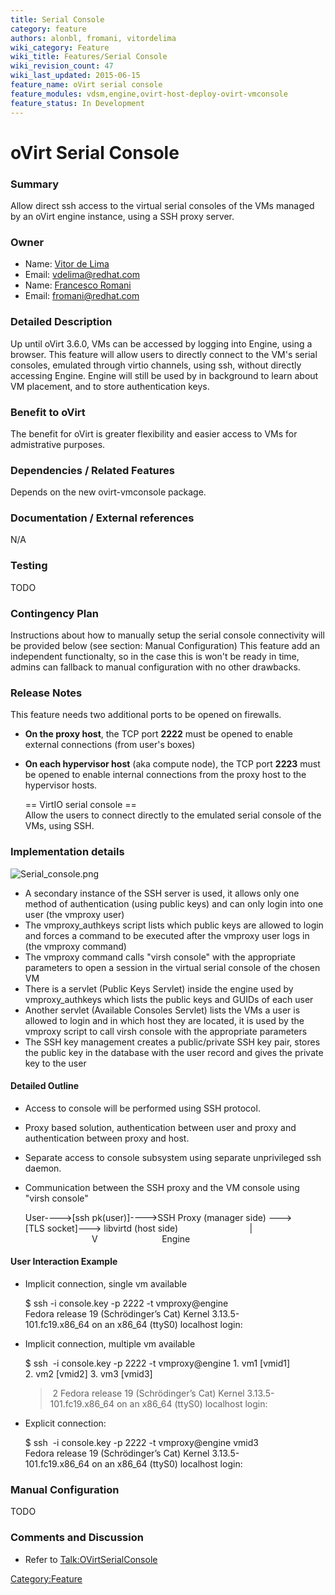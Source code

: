 ```yaml
---
title: Serial Console
category: feature
authors: alonbl, fromani, vitordelima
wiki_category: Feature
wiki_title: Features/Serial Console
wiki_revision_count: 47
wiki_last_updated: 2015-06-15
feature_name: oVirt serial console
feature_modules: vdsm,engine,ovirt-host-deploy-ovirt-vmconsole
feature_status: In Development
---
```


# oVirt Serial Console

### Summary

Allow direct ssh access to the virtual serial consoles of the VMs managed by an oVirt engine instance, using a SSH proxy server.

### Owner

*   Name: [ Vitor de Lima](User:Vitordelima)
*   Email: vdelima@redhat.com
*   Name: [ Francesco Romani](User:fromani)
*   Email: <fromani@redhat.com>

### Detailed Description

Up until oVirt 3.6.0, VMs can be accessed by logging into Engine, using a browser. This feature will allow users to directly connect to the VM's serial consoles, emulated through virtio channels, using ssh, without directly accessing Engine. Engine will still be used by in background to learn about VM placement, and to store authentication keys.

### Benefit to oVirt

The benefit for oVirt is greater flexibility and easier access to VMs for admistrative purposes.

### Dependencies / Related Features

Depends on the new ovirt-vmconsole package.

### Documentation / External references

N/A

### Testing

TODO

### Contingency Plan

Instructions about how to manually setup the serial console connectivity will be provided below (see section: Manual Configuration) This feature add an independent functionalty, so in the case this is won't be ready in time, admins can fallback to manual configuration with no other drawbacks.

### Release Notes

This feature needs two additional ports to be opened on firewalls.

*   **On the proxy host**, the TCP port **2222** must be opened to enable external connections (from user's boxes)
*   **On each hypervisor host** (aka compute node), the TCP port **2223** must be opened to enable internal connections from the proxy host to the hypervisor hosts.

      == VirtIO serial console ==
      Allow the users to connect directly to the emulated serial console of the VMs, using SSH.

### Implementation details

![](Serial_console.png "Serial_console.png")

*   A secondary instance of the SSH server is used, it allows only one method of authentication (using public keys) and can only login into one user (the vmproxy user)
*   The vmproxy_authkeys script lists which public keys are allowed to login and forces a command to be executed after the vmproxy user logs in (the vmproxy command)
*   The vmproxy command calls "virsh console" with the appropriate parameters to open a session in the virtual serial console of the chosen VM
*   There is a servlet (Public Keys Servlet) inside the engine used by vmproxy_authkeys which lists the public keys and GUIDs of each user
*   Another servlet (Available Consoles Servlet) lists the VMs a user is allowed to login and in which host they are located, it is used by the vmproxy script to call virsh console with the appropriate parameters
*   The SSH key management creates a public/private SSH key pair, stores the public key in the database with the user record and gives the private key to the user

#### Detailed Outline

*   Access to console will be performed using SSH protocol.
*   Proxy based solution, authentication between user and proxy and authentication between proxy and host.
*   Separate access to console subsystem using separate unprivileged ssh daemon.
*   Communication between the SSH proxy and the VM console using "virsh console"

      User---->[ssh pk(user)]---->SSH Proxy (manager side) --->[TLS socket]---> libvirtd (host side)
                                  |
                                 V
                               Engine

#### User Interaction Example

*   Implicit connection, single vm available

      $ ssh -i console.key -p 2222 -t vmproxy@engine
      Fedora release 19 (Schrödinger’s Cat)
      Kernel 3.13.5-101.fc19.x86_64 on an x86_64 (ttyS0)
      localhost login:

*   Implicit connection, multiple vm available

      $ ssh  -i console.key -p 2222 -t vmproxy@engine
      1. vm1 [vmid1]
      2. vm2 [vmid2]
      3. vm3 [vmid3]
      > 2
      Fedora release 19 (Schrödinger’s Cat)
      Kernel 3.13.5-101.fc19.x86_64 on an x86_64 (ttyS0)
      localhost login:

*   Explicit connection:

      $ ssh  -i console.key -p 2222 -t vmproxy@engine vmid3
      Fedora release 19 (Schrödinger’s Cat)
      Kernel 3.13.5-101.fc19.x86_64 on an x86_64 (ttyS0)
      localhost login:

### Manual Configuration

TODO

### Comments and Discussion

*   Refer to <Talk:OVirtSerialConsole>

<Category:Feature>
